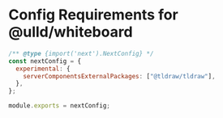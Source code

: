 # Config Requirements for @ulld/whiteboard

```js
/** @type {import('next').NextConfig} */
const nextConfig = {
  experimental: {
    serverComponentsExternalPackages: ["@tldraw/tldraw"],
  },
};

module.exports = nextConfig;
```
